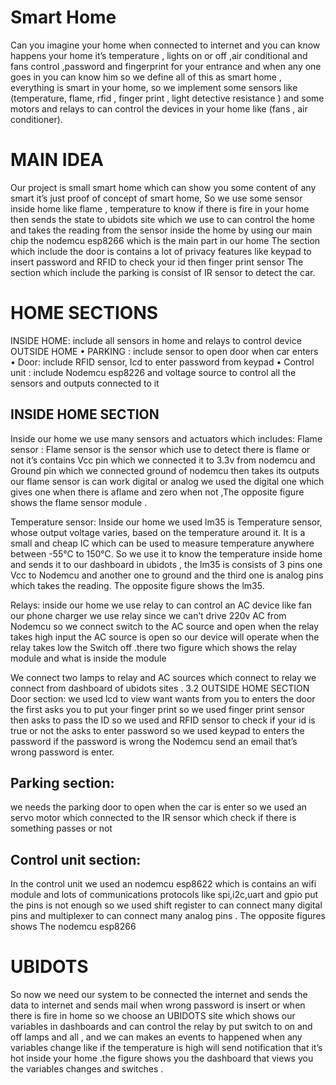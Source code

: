 # Smart Home 
Can you imagine your home when connected to internet and
you can know happens your home it’s temperature , lights on
or off ,air conditional and fans control ,password and
fingerprint for your entrance and when any one goes in you can
know him so we define all of this as smart home , everything is
smart in your home, so we implement some sensors like
(temperature, flame, rfid , finger print , light detective
resistance ) and some motors and relays to can control the
devices in your home like (fans , air conditioner).
# MAIN IDEA
Our project is small smart home which can show you some
content of any smart it’s just proof of concept of smart home,
So we use some sensor inside home like flame , temperature to
know if there is fire in your home then sends the state to
ubidots site which we use to can control the home and takes
the reading from the sensor inside the home by using our main
chip the nodemcu esp8266 which is the main part in our home
The section which include the door is contains a lot of privacy
features like keypad to insert password and RFID to check your
id then finger print sensor
The section which include the parking is consist of IR sensor to
detect the car.

# HOME SECTIONS
INSIDE HOME: include all sensors in home and relays to
control device
 OUTSIDE HOME
• PARKING : include sensor to open door when car enters
• Door: include RFID sensor, lcd to enter password from keypad
• Control unit : include Nodemcu esp8226 and voltage source to control all the sensors and outputs
connected to it

## INSIDE HOME SECTION
Inside our home we use many sensors and actuators which
includes:
Flame sensor : Flame sensor is the sensor which use to detect
there is flame or not it’s contains Vcc pin which we connected it
to 3.3v from nodemcu and Ground pin which we connected
ground of nodemcu then takes its outputs our flame sensor is
can work digital or analog we used the digital one which gives
one when there is aflame and zero when not ,The opposite
figure shows the flame sensor module .


Temperature sensor:
Inside our home we used lm35 is Temperature sensor, whose
output voltage varies, based on the temperature around it. It is
a small and cheap IC which can be used to measure
temperature anywhere between -55°C to 150°C. So we use it to
know the temperature inside home and sends it to our
dashboard in ubidots , the lm35 is consists of 3 pins one Vcc to
Nodemcu and another one to ground and the third one is
analog pins which takes the reading. The opposite figure shows
the lm35.

Relays: inside our home we use relay to can control an AC
device like fan our phone charger we use relay since we can’t
drive 220v AC from Nodemcu so we connect switch to the AC
source and open when the relay takes high input the AC source
is open so our device will operate when the relay takes low the
Switch off .there two figure which shows the relay module and
what is inside the module

We connect two lamps to relay and AC sources which connect
to relay we connect from dashboard of ubidots sites .
3.2 OUTSIDE HOME SECTION
Door section: we used lcd to view want wants from you to
enters the door the first asks you to put your finger print so we
used finger print sensor then asks to pass the ID so we used and
RFID sensor to check if your id is true or not the asks to enter
password so we used keypad to enters the password if the
password is wrong the Nodemcu send an email that’s wrong password is enter.


## Parking section:
we needs the parking door to open when the
car is enter so we used an servo motor which connected to the
IR sensor which check if there is something passes or not


## Control unit section:
In the control unit we used an nodemcu esp8622 which is
contains an wifi module and lots of communications protocols
like spi,i2c,uart and gpio put the pins is not enough so we used
shift register to can connect many digital pins and multiplexer
to can connect many analog pins .
The opposite figures shows
The nodemcu esp8266


# UBIDOTS
So now we need our system to be connected the internet and
sends the data to internet and sends mail when wrong
password is insert or when there is fire in home so we choose
an UBIDOTS site which shows our variables in dashboards and
can control the relay by put switch to on and off lamps and all ,
and we can makes an events to happened when any variables
change like if the temperature is high will send notification that
it’s hot inside your home .the figure shows you the dashboard
that views you the variables changes and switches .

